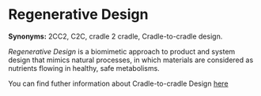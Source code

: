 # Regenerative Design

<!-- (Sustainability) -->

**Synonyms:** 2CC2, C2C, cradle 2 cradle, Cradle-to-cradle design.

*Regenerative Design* is a biomimetic approach to product and system design that mimics natural processes, in which materials are considered as nutrients flowing in healthy, safe metabolisms. 

You can find futher information about Cradle-to-cradle Design [here](../T3.6/cradle_to_cradle.md)

